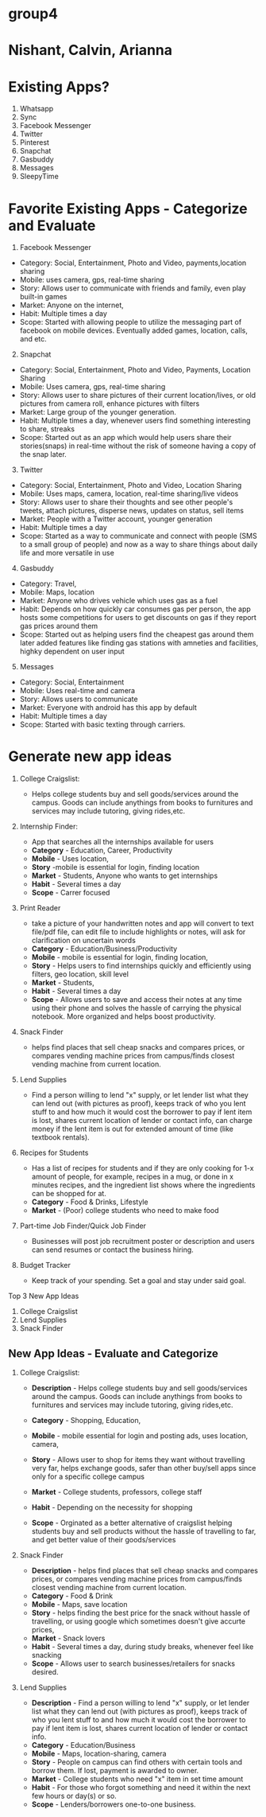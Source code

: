 # group4
# Nishant, Calvin, Arianna

# Existing Apps?
1. Whatsapp
2. Sync
3. Facebook Messenger
4. Twitter
5. Pinterest
6. Snapchat
7. Gasbuddy
8. Messages
9. SleepyTime

# Favorite Existing Apps - Categorize and Evaluate
1. Facebook Messenger
- Category: Social, Entertainment, Photo and Video, payments,location sharing
- Mobile: uses camera, gps, real-time sharing
- Story: Allows user to communicate with friends and family, even play built-in games
- Market: Anyone on the internet,
- Habit: Multiple times a day
- Scope: Started with allowing people to utilize the messaging part of facebook on mobile devices. Eventually added games, location, calls, and etc.

2. Snapchat
- Category: Social, Entertainment, Photo and Video, Payments, Location Sharing
- Mobile: Uses camera, gps, real-time sharing
- Story: Allows user to share pictures of their current location/lives, or old pictures from camera roll, enhance pictures with filters
- Market: Large group of the younger generation.
- Habit: Multiple times a day, whenever users find something interesting to share, streaks 
- Scope: Started out as an app which would help users share their stories(snaps) in real-time without the risk of someone having a copy of the snap later. 

3. Twitter
- Category: Social, Entertainment, Photo and Video, Location Sharing
- Mobile: Uses maps, camera, location, real-time sharing/live videos
- Story: Allows user to share their thoughts and see other people's tweets, attach pictures, disperse news, updates on status, sell items
- Market: People with a Twitter account, younger generation
- Habit: Multiple times a day
- Scope: Started as a way to communicate and connect with people (SMS to a small group of people) and now as a way to share things about daily life and more versatile in use

4. Gasbuddy
- Category: Travel,
- Mobile: Maps, location
- Market: Anyone who drives vehicle which uses gas as a fuel
- Habit: Depends on how quickly car consumes gas per person, the app hosts some competitions for users to get discounts on gas if they report gas prices around them
- Scope: Started out as helping users find the cheapest gas around them later added features like finding gas stations with amneties and facilities, highky dependent on user input

5. Messages
- Category: Social, Entertainment
- Mobile: Uses real-time and camera
- Story: Allows users to communicate
- Market: Everyone with android has this app by default
- Habit: Multiple times a day
- Scope: Started with basic texting through carriers.

# Generate new app ideas

1. College Craigslist:
    - Helps college students buy and sell goods/services around the campus. Goods can include anythings from books to furnitures and services may include tutoring, giving rides,etc.

2. Internship Finder:
    - App that searches all the internships available for users
    - **Category** - Education, Career, Productivity
    - **Mobile** - Uses location,
    - **Story** -mobile is essential for login, finding location
    - **Market** - Students, Anyone who wants to get internships
    - **Habit** - Several times a day
    - **Scope** - Carrer focused




1. Print Reader
    - take a picture of your handwritten notes and app will convert to text file/pdf file, can edit file to include highlights or notes, will ask for clarification on uncertain words
    - **Category** - Education/Business/Productivity
    - **Mobile** - mobile is essential for login, finding location, 
    - **Story** - Helps users to find internships quickly and efficiently using filters, geo location, skill level
    - **Market** - Students,
    - **Habit** - Several times a day
    - **Scope** - Allows users to save and access their notes at any time using their phone and solves the hassle of carrying the physical notebook. More organized and helps boost productivity.
2. Snack Finder
    - helps find places that sell cheap snacks and compares prices, or compares vending machine prices from campus/finds closest vending machine from current location.
3. Lend Supplies
    - Find a person willing to lend "x" supply, or let lender list what they can lend out (with pictures as proof), keeps track of who you lent stuff to and how much it would cost the borrower to pay if lent item is lost, shares current location of lender or contact info, can charge money if the lent item is out for extended amount of time (like textbook rentals).

5. Recipes for Students
    - Has a list of recipes for students and if they are only cooking for 1-x amount of people, for example, recipes in a mug, or done in x minutes recipes, and the ingredient list shows where the ingredients can be shopped for at.
    - **Category** - Food & Drinks, Lifestyle
    - **Market** - (Poor) college students who need to make food 
6. Part-time Job Finder/Quick Job Finder
    - Businesses will post job recruitment poster or description and users can send resumes or contact the business hiring.


1. Budget Tracker
    - Keep track of your spending. Set a goal and stay under said goal.



Top 3 New App Ideas
1. College Craigslist
2. Lend Supplies
3. Snack Finder

## New App Ideas - Evaluate and Categorize

1. College Craigslist:
    - **Description** - Helps college students buy and sell goods/services around the campus. Goods can include anythings from books to furnitures and services may include tutoring, giving rides,etc.

    - **Category** - Shopping, Education,
    
    - **Mobile** - mobile essential for login and posting ads, uses location, camera, 
    - **Story** - Allows user to shop for items they want without travelling very far, helps exchange goods, safer than other buy/sell apps since only for a specific college campus
    - **Market** - College students, professors, college staff
    - **Habit** - Depending on the necessity for shopping 
    - **Scope** - Orginated as a better alternative of craigslist helping students buy and sell products without the hassle of travelling to far, and get better value of their goods/services

2. Snack Finder
    - **Description** - helps find places that sell cheap snacks and compares prices, or compares vending machine prices from campus/finds closest vending machine from current location.
    - **Category** - Food & Drink
    - **Mobile** - Maps, save location
    - **Story** - helps finding the best price for the snack without hassle of travelling, or using google which sometimes doesn't give accurte prices,
    - **Market** - Snack lovers
    - **Habit** - Several times a day, during study breaks, whenever feel like snacking
    - **Scope** - Allows user to search businesses/retailers for snacks desired.


3. Lend Supplies
    - **Description** - Find a person willing to lend "x" supply, or let lender list what they can lend out (with pictures as proof), keeps track of who you lent stuff to and how much it would cost the borrower to pay if lent item is lost, shares current location of lender or contact info.
    - **Category** - Education/Business
    - **Mobile** - Maps, location-sharing, camera
    - **Story** - People on campus can find others with certain tools and borrow them. If lost, payment is awarded to owner.
    - **Market** - College students who need "x" item in set time amount
    - **Habit** - For those who forgot something and need it within the next few hours or day(s) or so.
    - **Scope** - Lenders/borrowers one-to-one business. 
